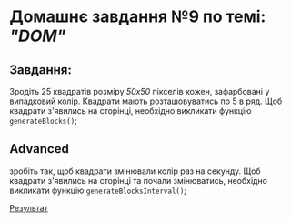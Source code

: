# Домашнє завдання №9 по темі: *"DOM"*

## Завдання: 
Зродіть 25 квадратів розміру *50х50* пікселів кожен, зафарбовані у випадковий колір. Квадрати мають розташовуватись по 5 в ряд.
Щоб квадрати з'явились на сторінці, необхідно викликати функцію `generateBlocks()`;

## Advanced 
зробіть так, щоб квадрати змінювали колір раз на секунду.
Щоб квадрати з'явились на сторінці та почали змінюватись, необхідно викликати функцію `generateBlocksInterval()`;

[Результат](https://danadovzh.github.io/Cursor_Education/Front-end.%20Advanced/HW9-DOM/index.html)